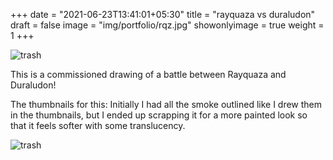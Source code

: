 +++
date = "2021-06-23T13:41:01+05:30"
title = "rayquaza vs duraludon"
draft = false
image = "img/portfolio/rqz.jpg"
showonlyimage = true
weight = 1
+++

![trash](/img/portfolio/rqz.jpg)

This is a commissioned drawing of a battle between Rayquaza and Duraludon!

The thumbnails for this:
Initially I had all the smoke outlined like I drew them in the thumbnails, but I ended up scrapping it for a more painted look so that it feels softer with some translucency.

![trash](/img/extra/rqz_ex0.jpg)
